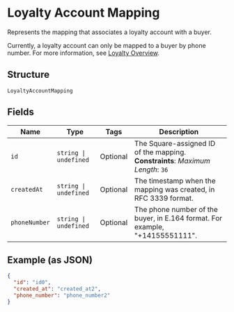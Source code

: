
# Loyalty Account Mapping

Represents the mapping that associates a loyalty account with a buyer.

Currently, a loyalty account can only be mapped to a buyer by phone number. For more information, see
[Loyalty Overview](../../https://developer.squareup.com/docs/loyalty/overview).

## Structure

`LoyaltyAccountMapping`

## Fields

| Name | Type | Tags | Description |
|  --- | --- | --- | --- |
| `id` | `string \| undefined` | Optional | The Square-assigned ID of the mapping.<br>**Constraints**: *Maximum Length*: `36` |
| `createdAt` | `string \| undefined` | Optional | The timestamp when the mapping was created, in RFC 3339 format. |
| `phoneNumber` | `string \| undefined` | Optional | The phone number of the buyer, in E.164 format. For example, "+14155551111". |

## Example (as JSON)

```json
{
  "id": "id0",
  "created_at": "created_at2",
  "phone_number": "phone_number2"
}
```

